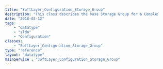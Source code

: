 ```yaml
---
title: "SoftLayer_Configuration_Storage_Group"
description: "This class describes the base Storage Group for a Complex Drive Configuration "
date: "2018-02-12"
tags:
    - "datatype"
    - "sldn"
    - "Configuration"
classes:
    - "SoftLayer_Configuration_Storage_Group"
type: "reference"
layout: "datatype"
mainService : "SoftLayer_Configuration_Storage_Group"
---
```

